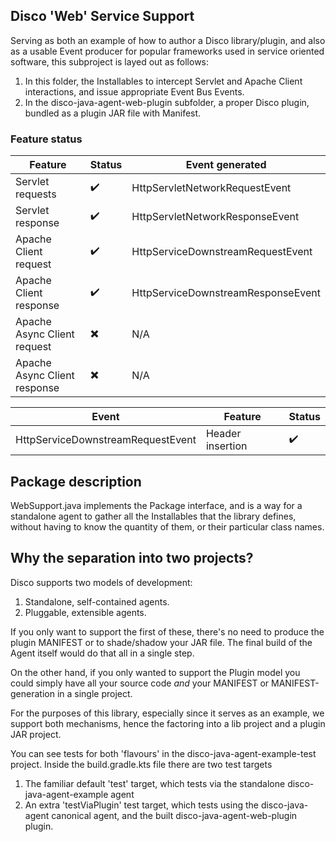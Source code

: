 ## Disco 'Web' Service Support

Serving as both an example of how to author a Disco library/plugin, and also as a usable
Event producer for popular frameworks used in service oriented software, this subproject is layed out as follows:

1. In this folder, the Installables to intercept Servlet and Apache Client interactions, and issue appropriate Event Bus Events.
1. In the disco-java-agent-web-plugin subfolder, a proper Disco plugin, bundled as a plugin JAR file with Manifest.

### Feature status

| Feature | Status | Event generated |
| --- | --- | --- |
| Servlet requests | :heavy_check_mark: | HttpServletNetworkRequestEvent |
| Servlet response | :heavy_check_mark: | HttpServletNetworkResponseEvent |
| Apache Client request | :heavy_check_mark: | HttpServiceDownstreamRequestEvent |
| Apache Client response | :heavy_check_mark: | HttpServiceDownstreamResponseEvent |
| Apache Async Client request | :heavy_multiplication_x: | N/A | 
| Apache Async Client response | :heavy_multiplication_x: | N/A | 

| Event | Feature | Status |
| --- | --- | --- |
| HttpServiceDownstreamRequestEvent | Header insertion | :heavy_check_mark: |

## Package description

WebSupport.java implements the Package interface, and is a way for a standalone agent to gather all
the Installables that the library defines, without having to know the quantity of them, or their particular
class names.

## Why the separation into two projects?

Disco supports two models of development:

1. Standalone, self-contained agents.
1. Pluggable, extensible agents.

If you only want to support the first of these, there's no need to produce the plugin MANIFEST or
to shade/shadow your JAR file. The final build of the Agent itself would do that all in a single step.

On the other hand, if you only wanted to support the Plugin model you could simply have all your source
code *and* your MANIFEST or MANIFEST-generation in a single project.

For the purposes of this library, especially since it serves as an example, we support both mechanisms,
hence the factoring into a lib project and a plugin JAR project.

You can see tests for both 'flavours' in the disco-java-agent-example-test project. Inside the
build.gradle.kts file there are two test targets

1. The familiar default 'test' target, which tests via the standalone disco-java-agent-example agent
1. An extra 'testViaPlugin' test target, which tests using the disco-java-agent canonical agent, and the
built disco-java-agent-web-plugin plugin.

